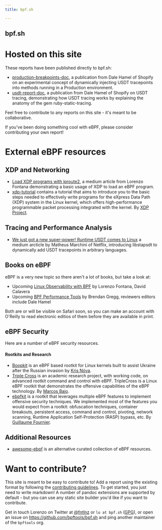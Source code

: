 ```yaml
---
title: bpf.sh

---
```


bpf.sh
------

# Hosted on this site

These reports have been published directly to bpf.sh:

* [production-breakpoints-doc](../production-breakpoints-doc/index.html), a publication from Dale Hamel of Shopify on an experimental concept of dynamically injecting USDT tracepoints into methods running in a Production environment.
* [usdt-report-doc](../usdt-report-doc/index.html), a publication from Dale Hamel of Shopify on USDT tracing, demonstrating how USDT tracing
works by explaining the anatomy of the gem ruby-static-tracing.

Feel free to contribute to any reports on this site - it's meant to be collaborative.

If you've been doing something cool with eBPF, please consider contributing your own report!

# External eBPF resources

## XDP and Networking

* [Load XDP programs with
iproute2](https://medium.com/@fntlnz/load-xdp-programs-using-the-ip-iproute2-command-502043898263),
a medium article from Lorenzo Fontana demonstrating a basic usage of XDP
to load an eBPF program.
* [xdp-tutorial](https://github.com/xdp-project/xdp-tutorial) contains a tutorial that aims to introduce you to the basic steps needed to effectively write programs for the eXpress Data Path (XDP) system in the Linux kernel, which offers high-performance programmable packet processing integrated with the kernel. By [XDP Project](https://github.com/xdp-project).

## Tracing and Performance Analysis

* [We just got a new super-power! Runtime USDT comes to Linux](https://medium.com/sthima-insights/we-just-got-a-new-super-power-runtime-usdt-comes-to-linux-814dc47e909f) a medium arcticle by Matheus Marchini of Netflix, introducing libstapsdt to dynamically add USDT tracepoints in arbitrary languages.

## Books on eBPF

eBPF is a very new topic so there aren't a lot of books, but take a look at:

* Upcoming [Linux Observability with BPF](https://www.oreilly.com/library/view/linux-observability-with/9781492050193/) by Lorenzo Fontana, David Calavera
* Upcoming [BPF Performance Tools](http://www.brendangregg.com/blog/2019-07-15/bpf-performance-tools-book.html) by Brendan Gregg, reviewers editors include Dale Hamel

Both are or will be visible on Safari soon, so you can make an account with O'Reilly to read electronic editios of them before they are available in print.

## eBPF Security

Here are a number of eBPF security resources.

#### Rootkits and Research

* [Boopkit](https://github.com/kris-nova/boopkit) is an eBPF based rootkit for Linux kernels built to assist Ukraine after the Russian invasion by [Kris Nóva](https://github.com/kris-nova).
* [Triple Cross](https://github.com/h3xduck/TripleCross) is an academic research project, with working code, on advanced rootkit command and control with eBPF. TripleCross is a Linux eBPF rootkit that demonstrates the offensive capabilities of the eBPF technology. By [Marcos Bajo](https://github.com/h3xduck).
* [ebpfkit](https://github.com/Gui774ume/ebpfkit) is a rootkit that leverages multiple eBPF features to implement offensive security techniques. We implemented most of the features you would expect from a rootkit: obfuscation techniques, container breakouts, persistent access, command and control, pivoting, network scanning, Runtime Application Self-Protection (RASP) bypass, etc. By [Guillaume Fournier](https://github.com/Gui774ume).

## Additional Resources

* [awesome-ebpf](https://github.com/zoidbergwill/awesome-ebpf) is an alternative curated collection of eBPF resources.

# Want to contribute?

This site is meant to be easy to contribute to! Add a report using the existing format by following the [contributing guidelines](https://github.com/bpftools/bpf.sh/blob/master/CONTRIBUTING.md). To get started, you just need to write markdown! A number of pandoc extensions are supported by default - but you can use any static site builder you'd like if you want to contribute.

Get in touch Lorenzo on Twitter at [\@fntlnz](https://twitter.com/fntlnz) or `lo at bpf.sh` ([GPG](https://fntlnz.wtf/downloads/pubkey-B2400EE4.asc)), or open an issue on https://github.com/bpftools/bpf.sh and ping another maintainer of the `bpftools` org.
